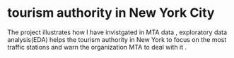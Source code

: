 # tourism authority in New York City
The project illustrates how I have invistgated in  MTA data ,  exploratory data analysis(EDA) helps the tourism authority in New York 
to focus on the most traffic stations and warn the organization MTA to deal with it
.

